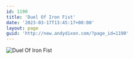 ```yaml
---
id: 1190
title: 'Duel Of Iron Fist'
date: '2023-03-17T13:45:17+00:00'
layout: page
guid: 'http://new.andydixon.com/?page_id=1190'
---
```


![Duel Of Iron Fist](https://i0.wp.com/assets.g8x2.ldn.idrivee2-23.com/posters/Duel%20Of%20Iron%20Fist%2001.jpg?w=1200&ssl=1 "Duel Of Iron Fist")
